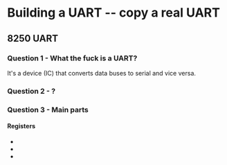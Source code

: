 # Building a UART -- copy a real UART

## 8250 UART

### Question 1 - What the fuck is a UART?

It's a device (IC) that converts data buses to serial and vice versa.


### Question 2 - ?


### Question 3 - Main parts

#### Registers
- 
- 
- 

